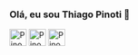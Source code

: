 ### Olá, eu sou Thiago Pinoti 👋

<div style="display: inline_-_block">
    <img aling="center" alt="Pino-Py" height="30" wight="40" src="https://cdn.jsdelivr.net/gh/devicons/devicon/icons/python/python-original.svg" />
    <img aling="center" alt="Pino-Html" height="30" wight="40" src="https://cdn.jsdelivr.net/gh/devicons/devicon/icons/html5/html5-original.svg" />
    <img aling="center" alt="Pino-Css" height="30" wight="40" src="https://cdn.jsdelivr.net/gh/devicons/devicon/icons/css3/css3-original.svg" />        
</div>